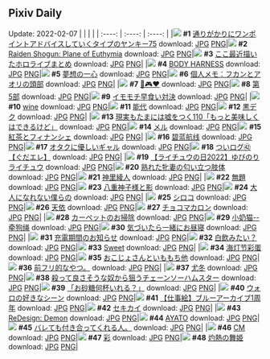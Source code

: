 ## Pixiv Daily
Update: 2022-02-07
|      |      |      |
| :----: | :----: | :----: |
|![](https://pixiv.microyu.workers.dev/c/240x480/img-master/img/2022/02/05/00/06/14/96004239_p0_master1200.jpg) **#1** [通りがかりにワンポイントアドバイスしていくタイプのヤンキー75](https://www.pixiv.net/artworks/96004239) download: [JPG](https://pixiv.microyu.workers.dev/img-original/img/2022/02/05/00/06/14/96004239_p0.jpg) [PNG](https://pixiv.microyu.workers.dev/img-original/img/2022/02/05/00/06/14/96004239_p0.png)|![](https://pixiv.microyu.workers.dev/c/240x480/img-master/img/2022/02/05/00/05/26/96004213_p0_master1200.jpg) **#2** [Raiden Shogun: Plane of Euthymia](https://www.pixiv.net/artworks/96004213) download: [JPG](https://pixiv.microyu.workers.dev/img-original/img/2022/02/05/00/05/26/96004213_p0.jpg) [PNG](https://pixiv.microyu.workers.dev/img-original/img/2022/02/05/00/05/26/96004213_p0.png)|![](https://pixiv.microyu.workers.dev/c/240x480/img-master/img/2022/02/05/17/58/26/96019632_p0_master1200.jpg) **#3** [ここ最近描いたホロライブまとめ](https://www.pixiv.net/artworks/96019632) download: [JPG](https://pixiv.microyu.workers.dev/img-original/img/2022/02/05/17/58/26/96019632_p0.jpg) [PNG](https://pixiv.microyu.workers.dev/img-original/img/2022/02/05/17/58/26/96019632_p0.png)|
|![](https://pixiv.microyu.workers.dev/c/240x480/img-master/img/2022/02/06/00/00/14/96029615_p0_master1200.jpg) **#4** [BODY HARNESS](https://www.pixiv.net/artworks/96029615) download: [JPG](https://pixiv.microyu.workers.dev/img-original/img/2022/02/06/00/00/14/96029615_p0.jpg) [PNG](https://pixiv.microyu.workers.dev/img-original/img/2022/02/06/00/00/14/96029615_p0.png)|![](https://pixiv.microyu.workers.dev/c/240x480/img-master/img/2022/02/06/00/00/06/96029563_p0_master1200.jpg) **#5** [夢想の一心](https://www.pixiv.net/artworks/96029563) download: [JPG](https://pixiv.microyu.workers.dev/img-original/img/2022/02/06/00/00/06/96029563_p0.jpg) [PNG](https://pixiv.microyu.workers.dev/img-original/img/2022/02/06/00/00/06/96029563_p0.png)|![](https://pixiv.microyu.workers.dev/c/240x480/img-master/img/2022/02/05/09/00/01/96010746_p0_master1200.jpg) **#6** [個人メモ：フカンとアオリの頭部](https://www.pixiv.net/artworks/96010746) download: [JPG](https://pixiv.microyu.workers.dev/img-original/img/2022/02/05/09/00/01/96010746_p0.jpg) [PNG](https://pixiv.microyu.workers.dev/img-original/img/2022/02/05/09/00/01/96010746_p0.png)|
|![](https://pixiv.microyu.workers.dev/c/240x480/img-master/img/2022/02/05/19/48/05/96022316_p0_master1200.jpg) **#7** [💙🎮❤️](https://www.pixiv.net/artworks/96022316) download: [JPG](https://pixiv.microyu.workers.dev/img-original/img/2022/02/05/19/48/05/96022316_p0.jpg) [PNG](https://pixiv.microyu.workers.dev/img-original/img/2022/02/05/19/48/05/96022316_p0.png)|![](https://pixiv.microyu.workers.dev/c/240x480/img-master/img/2022/02/06/00/00/15/96029620_p0_master1200.jpg) **#8** [第5部](https://www.pixiv.net/artworks/96029620) download: [JPG](https://pixiv.microyu.workers.dev/img-original/img/2022/02/06/00/00/15/96029620_p0.jpg) [PNG](https://pixiv.microyu.workers.dev/img-original/img/2022/02/06/00/00/15/96029620_p0.png)|![](https://pixiv.microyu.workers.dev/c/240x480/img-master/img/2022/02/05/15/22/22/96016469_p0_master1200.jpg) **#9** [イモモチ早食い対決](https://www.pixiv.net/artworks/96016469) download: [JPG](https://pixiv.microyu.workers.dev/img-original/img/2022/02/05/15/22/22/96016469_p0.jpg) [PNG](https://pixiv.microyu.workers.dev/img-original/img/2022/02/05/15/22/22/96016469_p0.png)|
|![](https://pixiv.microyu.workers.dev/c/240x480/img-master/img/2022/02/05/00/00/18/96003906_p0_master1200.jpg) **#10** [wine](https://www.pixiv.net/artworks/96003906) download: [JPG](https://pixiv.microyu.workers.dev/img-original/img/2022/02/05/00/00/18/96003906_p0.jpg) [PNG](https://pixiv.microyu.workers.dev/img-original/img/2022/02/05/00/00/18/96003906_p0.png)|![](https://pixiv.microyu.workers.dev/c/240x480/img-master/img/2022/02/06/01/39/45/96032449_p0_master1200.jpg) **#11** [能代](https://www.pixiv.net/artworks/96032449) download: [JPG](https://pixiv.microyu.workers.dev/img-original/img/2022/02/06/01/39/45/96032449_p0.jpg) [PNG](https://pixiv.microyu.workers.dev/img-original/img/2022/02/06/01/39/45/96032449_p0.png)|![](https://pixiv.microyu.workers.dev/c/240x480/img-master/img/2022/02/05/00/00/20/96003913_p0_master1200.jpg) **#12** [黒デク](https://www.pixiv.net/artworks/96003913) download: [JPG](https://pixiv.microyu.workers.dev/img-original/img/2022/02/05/00/00/20/96003913_p0.jpg) [PNG](https://pixiv.microyu.workers.dev/img-original/img/2022/02/05/00/00/20/96003913_p0.png)|
|![](https://pixiv.microyu.workers.dev/c/240x480/img-master/img/2022/02/06/18/00/16/96047112_p0_master1200.jpg) **#13** [現実もたまには嘘をつく110「もっと美味しくはできるけど」](https://www.pixiv.net/artworks/96047112) download: [JPG](https://pixiv.microyu.workers.dev/img-original/img/2022/02/06/18/00/16/96047112_p0.jpg) [PNG](https://pixiv.microyu.workers.dev/img-original/img/2022/02/06/18/00/16/96047112_p0.png)|![](https://pixiv.microyu.workers.dev/c/240x480/img-master/img/2022/02/05/00/26/51/96004900_p0_master1200.jpg) **#14** [メル](https://www.pixiv.net/artworks/96004900) download: [JPG](https://pixiv.microyu.workers.dev/img-original/img/2022/02/05/00/26/51/96004900_p0.jpg) [PNG](https://pixiv.microyu.workers.dev/img-original/img/2022/02/05/00/26/51/96004900_p0.png)|![](https://pixiv.microyu.workers.dev/c/240x480/img-master/img/2022/02/05/20/30/01/96023378_p0_master1200.jpg) **#15** [紅茶とフィナンシェ](https://www.pixiv.net/artworks/96023378) download: [JPG](https://pixiv.microyu.workers.dev/img-original/img/2022/02/05/20/30/01/96023378_p0.jpg) [PNG](https://pixiv.microyu.workers.dev/img-original/img/2022/02/05/20/30/01/96023378_p0.png)|
|![](https://pixiv.microyu.workers.dev/c/240x480/img-master/img/2022/02/05/00/12/53/96004461_p0_master1200.jpg) **#16** [碧蓝航线](https://www.pixiv.net/artworks/96004461) download: [JPG](https://pixiv.microyu.workers.dev/img-original/img/2022/02/05/00/12/53/96004461_p0.jpg) [PNG](https://pixiv.microyu.workers.dev/img-original/img/2022/02/05/00/12/53/96004461_p0.png)|![](https://pixiv.microyu.workers.dev/c/240x480/img-master/img/2022/02/06/00/00/05/96029559_p0_master1200.jpg) **#17** [オタクに優しいギャル](https://www.pixiv.net/artworks/96029559) download: [JPG](https://pixiv.microyu.workers.dev/img-original/img/2022/02/06/00/00/05/96029559_p0.jpg) [PNG](https://pixiv.microyu.workers.dev/img-original/img/2022/02/06/00/00/05/96029559_p0.png)|![](https://pixiv.microyu.workers.dev/c/240x480/img-master/img/2022/02/06/16/36/36/96045062_p0_master1200.jpg) **#18** [ついログ㊷【ぐだエレ】](https://www.pixiv.net/artworks/96045062) download: [JPG](https://pixiv.microyu.workers.dev/img-original/img/2022/02/06/16/36/36/96045062_p0.jpg) [PNG](https://pixiv.microyu.workers.dev/img-original/img/2022/02/06/16/36/36/96045062_p0.png)|
|![](https://pixiv.microyu.workers.dev/c/240x480/img-master/img/2022/02/06/02/06/10/96032911_master1200.jpg) **#19** [【ライチュウの日2022】ゆびのりライチュウ](https://www.pixiv.net/artworks/96032911) download: [JPG](https://pixiv.microyu.workers.dev/img-original/img/2022/02/06/02/06/10/96032911.jpg) [PNG](https://pixiv.microyu.workers.dev/img-original/img/2022/02/06/02/06/10/96032911.png)|![](https://pixiv.microyu.workers.dev/c/240x480/img-master/img/2022/02/05/07/21/05/96009901_p0_master1200.jpg) **#20** [熟れた牝妻の匂い立つ肢体](https://www.pixiv.net/artworks/96009901) download: [JPG](https://pixiv.microyu.workers.dev/img-original/img/2022/02/05/07/21/05/96009901_p0.jpg) [PNG](https://pixiv.microyu.workers.dev/img-original/img/2022/02/05/07/21/05/96009901_p0.png)|![](https://pixiv.microyu.workers.dev/c/240x480/img-master/img/2022/02/05/10/14/42/96011619_p0_master1200.jpg) **#21** [神里綾人](https://www.pixiv.net/artworks/96011619) download: [JPG](https://pixiv.microyu.workers.dev/img-original/img/2022/02/05/10/14/42/96011619_p0.jpg) [PNG](https://pixiv.microyu.workers.dev/img-original/img/2022/02/05/10/14/42/96011619_p0.png)|
|![](https://pixiv.microyu.workers.dev/c/240x480/img-master/img/2022/02/05/21/42/44/96025456_p0_master1200.jpg) **#22** [無題](https://www.pixiv.net/artworks/96025456) download: [JPG](https://pixiv.microyu.workers.dev/img-original/img/2022/02/05/21/42/44/96025456_p0.jpg) [PNG](https://pixiv.microyu.workers.dev/img-original/img/2022/02/05/21/42/44/96025456_p0.png)|![](https://pixiv.microyu.workers.dev/c/240x480/img-master/img/2022/02/06/00/41/44/96031125_p0_master1200.jpg) **#23** [八重神子様と影](https://www.pixiv.net/artworks/96031125) download: [JPG](https://pixiv.microyu.workers.dev/img-original/img/2022/02/06/00/41/44/96031125_p0.jpg) [PNG](https://pixiv.microyu.workers.dev/img-original/img/2022/02/06/00/41/44/96031125_p0.png)|![](https://pixiv.microyu.workers.dev/c/240x480/img-master/img/2022/02/06/15/31/09/96043669_p0_master1200.jpg) **#24** [大人になれない僕らの](https://www.pixiv.net/artworks/96043669) download: [JPG](https://pixiv.microyu.workers.dev/img-original/img/2022/02/06/15/31/09/96043669_p0.jpg) [PNG](https://pixiv.microyu.workers.dev/img-original/img/2022/02/06/15/31/09/96043669_p0.png)|
|![](https://pixiv.microyu.workers.dev/c/240x480/img-master/img/2022/02/06/00/00/02/96029533_p0_master1200.jpg) **#25** [シロコ](https://www.pixiv.net/artworks/96029533) download: [JPG](https://pixiv.microyu.workers.dev/img-original/img/2022/02/06/00/00/02/96029533_p0.jpg) [PNG](https://pixiv.microyu.workers.dev/img-original/img/2022/02/06/00/00/02/96029533_p0.png)|![](https://pixiv.microyu.workers.dev/c/240x480/img-master/img/2022/02/06/12/52/39/96040516_p0_master1200.jpg) **#26** [天依](https://www.pixiv.net/artworks/96040516) download: [JPG](https://pixiv.microyu.workers.dev/img-original/img/2022/02/06/12/52/39/96040516_p0.jpg) [PNG](https://pixiv.microyu.workers.dev/img-original/img/2022/02/06/12/52/39/96040516_p0.png)|![](https://pixiv.microyu.workers.dev/c/240x480/img-master/img/2022/02/06/23/02/46/96056173_p0_master1200.jpg) **#27** [チョコマカロン](https://www.pixiv.net/artworks/96056173) download: [JPG](https://pixiv.microyu.workers.dev/img-original/img/2022/02/06/23/02/46/96056173_p0.jpg) [PNG](https://pixiv.microyu.workers.dev/img-original/img/2022/02/06/23/02/46/96056173_p0.png)|
|![](https://pixiv.microyu.workers.dev/c/240x480/img-master/img/2022/02/05/17/17/54/96018768_p0_master1200.jpg) **#28** [カーペットのお掃除](https://www.pixiv.net/artworks/96018768) download: [JPG](https://pixiv.microyu.workers.dev/img-original/img/2022/02/05/17/17/54/96018768_p0.jpg) [PNG](https://pixiv.microyu.workers.dev/img-original/img/2022/02/05/17/17/54/96018768_p0.png)|![](https://pixiv.microyu.workers.dev/c/240x480/img-master/img/2022/02/06/16/28/57/96044889_p0_master1200.jpg) **#29** [小奶猫--牵狗绳](https://www.pixiv.net/artworks/96044889) download: [JPG](https://pixiv.microyu.workers.dev/img-original/img/2022/02/06/16/28/57/96044889_p0.jpg) [PNG](https://pixiv.microyu.workers.dev/img-original/img/2022/02/06/16/28/57/96044889_p0.png)|![](https://pixiv.microyu.workers.dev/c/240x480/img-master/img/2022/02/05/00/00/14/96003874_p0_master1200.jpg) **#30** [気づいたら一緒にお昼寝](https://www.pixiv.net/artworks/96003874) download: [JPG](https://pixiv.microyu.workers.dev/img-original/img/2022/02/05/00/00/14/96003874_p0.jpg) [PNG](https://pixiv.microyu.workers.dev/img-original/img/2022/02/05/00/00/14/96003874_p0.png)|
|![](https://pixiv.microyu.workers.dev/c/240x480/img-master/img/2022/02/05/12/25/46/96013633_p0_master1200.jpg) **#31** [充電期間のお知らせ](https://www.pixiv.net/artworks/96013633) download: [JPG](https://pixiv.microyu.workers.dev/img-original/img/2022/02/05/12/25/46/96013633_p0.jpg) [PNG](https://pixiv.microyu.workers.dev/img-original/img/2022/02/05/12/25/46/96013633_p0.png)|![](https://pixiv.microyu.workers.dev/c/240x480/img-master/img/2022/02/06/09/13/49/96037187_p0_master1200.jpg) **#32** [白飲みたい？](https://www.pixiv.net/artworks/96037187) download: [JPG](https://pixiv.microyu.workers.dev/img-original/img/2022/02/06/09/13/49/96037187_p0.jpg) [PNG](https://pixiv.microyu.workers.dev/img-original/img/2022/02/06/09/13/49/96037187_p0.png)|![](https://pixiv.microyu.workers.dev/c/240x480/img-master/img/2022/02/05/00/45/12/96005410_p0_master1200.jpg) **#33** [Sweet](https://www.pixiv.net/artworks/96005410) download: [JPG](https://pixiv.microyu.workers.dev/img-original/img/2022/02/05/00/45/12/96005410_p0.jpg) [PNG](https://pixiv.microyu.workers.dev/img-original/img/2022/02/05/00/45/12/96005410_p0.png)|
|![](https://pixiv.microyu.workers.dev/c/240x480/img-master/img/2022/02/05/06/00/58/96009313_p0_master1200.jpg) **#34** [海灯节彩蛋](https://www.pixiv.net/artworks/96009313) download: [JPG](https://pixiv.microyu.workers.dev/img-original/img/2022/02/05/06/00/58/96009313_p0.jpg) [PNG](https://pixiv.microyu.workers.dev/img-original/img/2022/02/05/06/00/58/96009313_p0.png)|![](https://pixiv.microyu.workers.dev/c/240x480/img-master/img/2022/02/06/00/23/47/96030613_p0_master1200.jpg) **#35** [おこじょさんといももち他](https://www.pixiv.net/artworks/96030613) download: [JPG](https://pixiv.microyu.workers.dev/img-original/img/2022/02/06/00/23/47/96030613_p0.jpg) [PNG](https://pixiv.microyu.workers.dev/img-original/img/2022/02/06/00/23/47/96030613_p0.png)|![](https://pixiv.microyu.workers.dev/c/240x480/img-master/img/2022/02/05/09/41/48/96011198_p0_master1200.jpg) **#36** [前フリ的なやつ。](https://www.pixiv.net/artworks/96011198) download: [JPG](https://pixiv.microyu.workers.dev/img-original/img/2022/02/05/09/41/48/96011198_p0.jpg) [PNG](https://pixiv.microyu.workers.dev/img-original/img/2022/02/05/09/41/48/96011198_p0.png)|
|![](https://pixiv.microyu.workers.dev/c/240x480/img-master/img/2022/02/06/02/00/55/96021103_p0_master1200.jpg) **#37** [尤冬](https://www.pixiv.net/artworks/96021103) download: [JPG](https://pixiv.microyu.workers.dev/img-original/img/2022/02/06/02/00/55/96021103_p0.jpg) [PNG](https://pixiv.microyu.workers.dev/img-original/img/2022/02/06/02/00/55/96021103_p0.png)|![](https://pixiv.microyu.workers.dev/c/240x480/img-master/img/2022/02/05/21/01/39/96024280_p0_master1200.jpg) **#38** [殺って良さそうな奴から狙うチェーンソーハムスター](https://www.pixiv.net/artworks/96024280) download: [JPG](https://pixiv.microyu.workers.dev/img-original/img/2022/02/05/21/01/39/96024280_p0.jpg) [PNG](https://pixiv.microyu.workers.dev/img-original/img/2022/02/05/21/01/39/96024280_p0.png)|![](https://pixiv.microyu.workers.dev/c/240x480/img-master/img/2022/02/06/00/00/04/96029541_p0_master1200.jpg) **#39** [「お砂糖何杯いれる？」](https://www.pixiv.net/artworks/96029541) download: [JPG](https://pixiv.microyu.workers.dev/img-original/img/2022/02/06/00/00/04/96029541_p0.jpg) [PNG](https://pixiv.microyu.workers.dev/img-original/img/2022/02/06/00/00/04/96029541_p0.png)|
|![](https://pixiv.microyu.workers.dev/c/240x480/img-master/img/2022/02/06/00/27/40/96030731_p0_master1200.jpg) **#40** [ウォロの好きなシーン](https://www.pixiv.net/artworks/96030731) download: [JPG](https://pixiv.microyu.workers.dev/img-original/img/2022/02/06/00/27/40/96030731_p0.jpg) [PNG](https://pixiv.microyu.workers.dev/img-original/img/2022/02/06/00/27/40/96030731_p0.png)|![](https://pixiv.microyu.workers.dev/c/240x480/img-master/img/2022/02/06/00/00/16/96029636_p0_master1200.jpg) **#41** [【仕事絵】ブルーアーカイブ1周年](https://www.pixiv.net/artworks/96029636) download: [JPG](https://pixiv.microyu.workers.dev/img-original/img/2022/02/06/00/00/16/96029636_p0.jpg) [PNG](https://pixiv.microyu.workers.dev/img-original/img/2022/02/06/00/00/16/96029636_p0.png)|![](https://pixiv.microyu.workers.dev/c/240x480/img-master/img/2022/02/06/11/47/55/96039367_p0_master1200.jpg) **#42** [セキカイ](https://www.pixiv.net/artworks/96039367) download: [JPG](https://pixiv.microyu.workers.dev/img-original/img/2022/02/06/11/47/55/96039367_p0.jpg) [PNG](https://pixiv.microyu.workers.dev/img-original/img/2022/02/06/11/47/55/96039367_p0.png)|
|![](https://pixiv.microyu.workers.dev/c/240x480/img-master/img/2022/02/05/08/00/01/96010212_p0_master1200.jpg) **#43** [ReDesign: Demon](https://www.pixiv.net/artworks/96010212) download: [JPG](https://pixiv.microyu.workers.dev/img-original/img/2022/02/05/08/00/01/96010212_p0.jpg) [PNG](https://pixiv.microyu.workers.dev/img-original/img/2022/02/05/08/00/01/96010212_p0.png)|![](https://pixiv.microyu.workers.dev/c/240x480/img-master/img/2022/02/05/01/58/11/96006791_p0_master1200.jpg) **#44** [AYATO](https://www.pixiv.net/artworks/96006791) download: [JPG](https://pixiv.microyu.workers.dev/img-original/img/2022/02/05/01/58/11/96006791_p0.jpg) [PNG](https://pixiv.microyu.workers.dev/img-original/img/2022/02/05/01/58/11/96006791_p0.png)|![](https://pixiv.microyu.workers.dev/c/240x480/img-master/img/2022/02/05/07/26/37/96009950_p0_master1200.jpg) **#45** [バレても付き合ってくれる人。](https://www.pixiv.net/artworks/96009950) download: [JPG](https://pixiv.microyu.workers.dev/img-original/img/2022/02/05/07/26/37/96009950_p0.jpg) [PNG](https://pixiv.microyu.workers.dev/img-original/img/2022/02/05/07/26/37/96009950_p0.png)|
|![](https://pixiv.microyu.workers.dev/c/240x480/img-master/img/2022/02/05/00/00/15/96003878_p0_master1200.jpg) **#46** [CM](https://www.pixiv.net/artworks/96003878) download: [JPG](https://pixiv.microyu.workers.dev/img-original/img/2022/02/05/00/00/15/96003878_p0.jpg) [PNG](https://pixiv.microyu.workers.dev/img-original/img/2022/02/05/00/00/15/96003878_p0.png)|![](https://pixiv.microyu.workers.dev/c/240x480/img-master/img/2022/02/06/17/28/55/96046320_p0_master1200.jpg) **#47** [彩](https://www.pixiv.net/artworks/96046320) download: [JPG](https://pixiv.microyu.workers.dev/img-original/img/2022/02/06/17/28/55/96046320_p0.jpg) [PNG](https://pixiv.microyu.workers.dev/img-original/img/2022/02/06/17/28/55/96046320_p0.png)|![](https://pixiv.microyu.workers.dev/c/240x480/img-master/img/2022/02/06/00/00/16/96029630_p0_master1200.jpg) **#48** [灼熱の舞姫](https://www.pixiv.net/artworks/96029630) download: [JPG](https://pixiv.microyu.workers.dev/img-original/img/2022/02/06/00/00/16/96029630_p0.jpg) [PNG](https://pixiv.microyu.workers.dev/img-original/img/2022/02/06/00/00/16/96029630_p0.png)|
